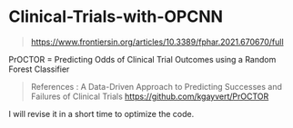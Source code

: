 # Clinical-Trials-with-OPCNN
> https://www.frontiersin.org/articles/10.3389/fphar.2021.670670/full

PrOCTOR = Predicting Odds of Clinical Trial Outcomes using a Random Forest Classifier
> References : A Data-Driven Approach to Predicting Successes and Failures of Clinical Trials
> https://github.com/kgayvert/PrOCTOR

I will revise it in a short time to optimize the code.
